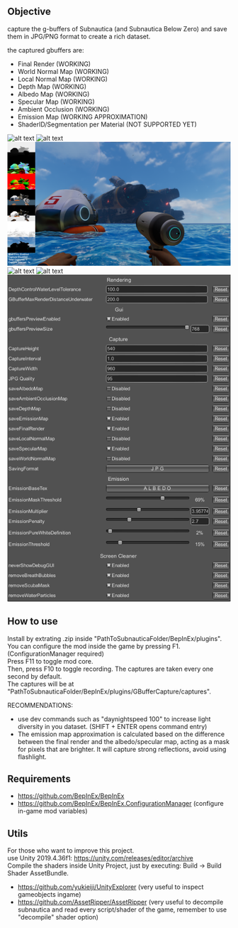 ## Objective
capture the g-buffers of Subnautica (and Subnautica Below Zero) and save them in JPG/PNG format to create a rich dataset.  
  
the captured gbuffers are:  
- Final Render (WORKING)  
- World Normal Map (WORKING)  
- Local Normal Map (WORKING)  
- Depth Map (WORKING)  
- Albedo Map (WORKING)  
- Specular Map (WORKING)  
- Ambient Occlusion (WORKING)  
- Emission Map (WORKING APPROXIMATION)  
- ShaderID/Segmentation per Material (NOT SUPPORTED YET)  
  
![alt text](readme_images/image.png)
![alt text](readme_images/image-1.png)
![alt text](readme_images/image-2.png)
![alt text](readme_images/image-3.png)
![alt text](readme_images/image-4.png)
![alt text](readme_images/configs.png)
  
## How to use  
Install by extrating .zip inside "PathToSubnauticaFolder/BepInEx/plugins".  
You can configure the mod inside the game by pressing F1. (ConfigurationManager required)  
Press F11 to toggle mod core.  
Then, press F10 to toggle recording. 
The captures are taken every one second by default.  
The captures will be at "PathToSubnauticaFolder/BepInEx/plugins/GBufferCapture/captures".  
  
RECOMMENDATIONS:  
- use dev commands such as "daynightspeed 100" to increase light diversity in you dataset. (SHIFT + ENTER opens command entry)  
- The emission map approximation is calculated based on the difference between the final render and the albedo/specular map, acting as a mask for pixels that are brighter. It will capture strong reflections, avoid using flashlight.  
  
## Requirements
- https://github.com/BepInEx/BepInEx  
- https://github.com/BepInEx/BepInEx.ConfigurationManager (configure in-game mod variables)  

## Utils
For those who want to improve this project.  
use Unity 2019.4.36f1: https://unity.com/releases/editor/archive  
Compile the shaders inside Unity Project, just by executing: Build -> Build Shader AssetBundle.  

- https://github.com/yukieiji/UnityExplorer (very useful to inspect gameobjects ingame)  
- https://github.com/AssetRipper/AssetRipper (very useful to decompile subnautica and read every script/shader of the game, remember to use "decompile" shader option)  
